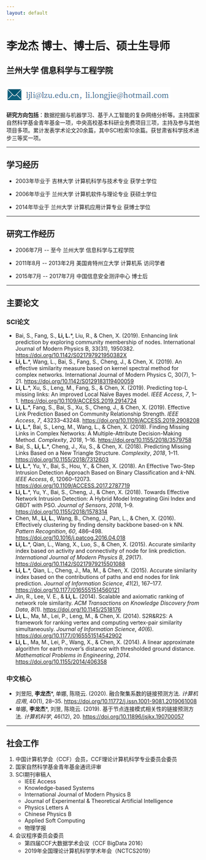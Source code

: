 ```yaml
---
layout: default
---
```


# 李龙杰  博士、博士后、硕士生导师

## 兰州大学 信息科学与工程学院

## ![email](./img/email.png)

**研究方向包括**：数据挖掘与机器学习、基于人工智能的复杂网络分析等。主持国家自然科学基金青年基金一项，中央高校基本科研业务费项目三项，主持及参与其他项目多项。累计发表学术论文20余篇，其中SCI检索10余篇。获甘肃省科学技术进步三等奖一项。

* * *

## 学习经历

+ 2003年毕业于 吉林大学 计算机科学与技术专业 获学士学位

+ 2006年毕业于 兰州大学 计算机软件与理论专业 获硕士学位

+ 2014年毕业于 兰州大学 计算机应用计算专业     获博士学位

***

## 研究工作经历

+ 2006年7月 -- 至今 兰州大学 信息科学与工程学院

+ 2011年8月 -- 2013年2月 美国肯特州立大学 计算机系 访问学者

+ 2015年7月 -- 2017年7月 中国信息安全测评中心 博士后

***

## 主要论文

### SCI论文

- Bai, S., Fang, S., **Li, L.***, Liu, R., & Chen, X. (2019). Enhancing link prediction by exploring community membership of nodes. International Journal of Modern Physics B, 33(31), 1950382. <https://doi.org/10.1142/S021797921950382X>
- **Li, L.***, Wang, L., Bai, S., Fang, S., Cheng, J., & Chen, X. (2019). An effective similarity measure based on kernel spectral method for complex networks. International Journal of Modern Physics C, 30(7), 1–21. <https://doi.org/10.1142/S0129183119400059> 
- **Li, L.***, Xu, S., Leng, M., Fang, S., & Chen, X. (2019). Predicting top-L missing links: An improved Local Naïve Bayes model. *IEEE Access*, *7*, 1–1. <https://doi.org/10.1109/ACCESS.2019.2914724>
- **Li, L.***, Fang, S., Bai, S., Xu, S., Cheng, J., & Chen, X. (2019). Effective Link Prediction Based on Community Relationship Strength. *IEEE Access*, *7*, 43233–43248. <https://doi.org/10.1109/ACCESS.2019.2908208>
- **Li, L.***, Bai, S., Leng, M., Wang, L., & Chen, X. (2018). Finding Missing Links in Complex Networks: A Multiple-Attribute Decision-Making Method. *Complexity*, *2018*, 1–16. <https://doi.org/10.1155/2018/3579758>
- Bai, S., **Li, L.***, Cheng, J., Xu, S., & Chen, X. (2018). Predicting Missing Links Based on a New Triangle Structure. *Complexity*, *2018*, 1–11. <https://doi.org/10.1155/2018/7312603>
- **Li, L.***, Yu, Y., Bai, S., Hou, Y., & Chen, X. (2018). An Effective Two-Step Intrusion Detection Approach Based on Binary Classification and *k*-NN. *IEEE Access*, *6*, 12060–12073. <https://doi.org/10.1109/ACCESS.2017.2787719>
- **Li, L.***, Yu, Y., Bai, S., Cheng, J., & Chen, X. (2018). Towards Effective Network Intrusion Detection: A Hybrid Model Integrating Gini Index and GBDT with PSO. *Journal of Sensors*, *2018*, 1–9. <https://doi.org/10.1155/2018/1578314>
- Chen, M., **Li, L.**, Wang, B., Cheng, J., Pan, L., & Chen, X. (2016). Effectively clustering by finding density backbone based-on k NN. *Pattern Recognition*, *60*, 486–498. <https://doi.org/10.1016/j.patcog.2016.04.018>
- **Li, L.***, Qian, L., Wang, X., Luo, S., & Chen, X. (2015). Accurate similarity index based on activity and connectivity of node for link prediction. *International Journal of Modern Physics B*, *29*(17). <https://doi.org/10.1142/S0217979215501088>
- **Li, L.***, Qian, L., Cheng, J., Ma, M., & Chen, X. (2015). Accurate similarity index based on the contributions of paths and end nodes for link prediction. *Journal of Information Science*, *41*(2), 167–177. <https://doi.org/10.1177/0165551514560121>
- Jin, R., Lee, V. E., & **Li, L.** (2014). Scalable and axiomatic ranking of network role similarity. *ACM Transactions on Knowledge Discovery from Data*, *8*(1). <https://doi.org/10.1145/2518176>
- **Li, L.**, Ma, M., Lei, P., Leng, M., & Chen, X. (2014). S2R&amp;R2S: A framework for ranking vertex and computing vertex-pair similarity simultaneously. *Journal of Information Science*, *40*(6). <https://doi.org/10.1177/0165551514542902>
- **Li, L**., Ma, M., Lei, P., Wang, X., & Chen, X. (2014). A linear approximate algorithm for earth mover’s distance with thresholded ground distance. *Mathematical Problems in Engineering*, *2014*. <https://doi.org/10.1155/2014/406358>

### 中文核心

- 刘昱阳, **李龙杰***, 单娜, 陈晓云. (2020). 融合聚集系数的链接预测方法. *计算机应用*, 40(1), 28–35. <https://doi.org/10.11772/j.issn.1001-9081.2019061008>
- 单娜, **李龙杰***, 刘昱, 陈晓云. (2019). 基于节点连接模式相关性的链接预测方法. *计算机科学*, 46(12), 20. <https://doi.org/10.11896/jsjkx.190700057>

***

## 社会工作

1. 中国计算机学会（CCF）会员，CCF理论计算机科学专业委员会委员
2. 国家自然科学基金青年基金通讯评审
3. SCI期刊审稿人
   + IEEE Access
   + Knowledge-based Systems
   + International Journal of Modern Physics B
   + Journal of Experimental & Theoretical Artificial Intelligence
   + Physics Letters A
   + Chinese Physics B
   + Applied Soft Computing
   + 物理学报
4. 会议程序委员会委员
   + 第四届CCF大数据学术会议（CCF BigData 2016） 
   + 2019年全国理论计算机科学学术年会（NCTCS2019）

